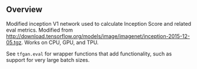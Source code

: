 ## Overview

Modified inception V1 network used to calculate Inception Score and related eval
metrics. Modified from
http://download.tensorflow.org/models/image/imagenet/inception-2015-12-05.tgz.
Works on CPU, GPU, and TPU.

See `tfgan.eval` for wrapper functions that add functionality, such as support
for very large batch sizes.